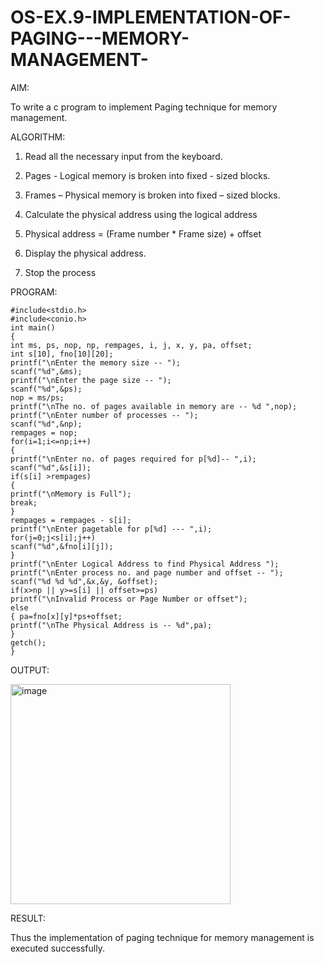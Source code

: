 # OS-EX.9-IMPLEMENTATION-OF-PAGING---MEMORY-MANAGEMENT-

AIM:

 To write a c program to implement Paging technique for memory management.



ALGORITHM:

1. Read all the necessary input from the keyboard.


2. Pages - Logical memory is broken into fixed - sized blocks.


3. Frames – Physical memory is broken into fixed – sized blocks.


4. Calculate the physical address using the logical address


5. Physical address = (Frame number * Frame size) + offset


6. Display the physical address.


7. Stop the process

PROGRAM:
```
#include<stdio.h>
#include<conio.h>
int main()
{
int ms, ps, nop, np, rempages, i, j, x, y, pa, offset;
int s[10], fno[10][20];
printf("\nEnter the memory size -- ");
scanf("%d",&ms);
printf("\nEnter the page size -- ");
scanf("%d",&ps);
nop = ms/ps;
printf("\nThe no. of pages available in memory are -- %d ",nop);
printf("\nEnter number of processes -- ");
scanf("%d",&np);
rempages = nop;
for(i=1;i<=np;i++)
{
printf("\nEnter no. of pages required for p[%d]-- ",i);
scanf("%d",&s[i]);
if(s[i] >rempages)
{
printf("\nMemory is Full");
break;
}
rempages = rempages - s[i];
printf("\nEnter pagetable for p[%d] --- ",i);
for(j=0;j<s[i];j++)
scanf("%d",&fno[i][j]);
}
printf("\nEnter Logical Address to find Physical Address ");
printf("\nEnter process no. and page number and offset -- ");
scanf("%d %d %d",&x,&y, &offset);
if(x>np || y>=s[i] || offset>=ps)
printf("\nInvalid Process or Page Number or offset");
else
{ pa=fno[x][y]*ps+offset;
printf("\nThe Physical Address is -- %d",pa);
}
getch();
}

```
OUTPUT:

<img width="352" alt="image" src="https://github.com/AlluguriSrikrishnateja/OS-EX.9-IMPLEMENTATION-OF-PAGING---MEMORY-MANAGEMENT-/assets/118343892/c305e589-49a9-48ce-8578-295f1c413346">


RESULT:

Thus the implementation of paging technique for memory management is executed successfully.
